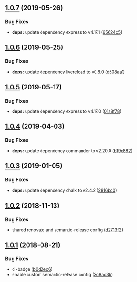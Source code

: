 ## [1.0.7](https://github.com/mike-works/sass-fundamentals.git/compare/v1.0.6...v1.0.7) (2019-05-26)


### Bug Fixes

* **deps:** update dependency express to v4.17.1 ([65624c5](https://github.com/mike-works/sass-fundamentals.git/commit/65624c5))

## [1.0.6](https://github.com/mike-works/sass-fundamentals.git/compare/v1.0.5...v1.0.6) (2019-05-25)


### Bug Fixes

* **deps:** update dependency livereload to v0.8.0 ([d508aa1](https://github.com/mike-works/sass-fundamentals.git/commit/d508aa1))

## [1.0.5](https://github.com/mike-works/sass-fundamentals.git/compare/v1.0.4...v1.0.5) (2019-05-17)


### Bug Fixes

* **deps:** update dependency express to v4.17.0 ([01a8f78](https://github.com/mike-works/sass-fundamentals.git/commit/01a8f78))

## [1.0.4](https://github.com/mike-works/sass-fundamentals.git/compare/v1.0.3...v1.0.4) (2019-04-03)


### Bug Fixes

* **deps:** update dependency commander to v2.20.0 ([b19c882](https://github.com/mike-works/sass-fundamentals.git/commit/b19c882))

## [1.0.3](https://github.com/mike-works/sass-fundamentals.git/compare/v1.0.2...v1.0.3) (2019-01-05)


### Bug Fixes

* **deps:** update dependency chalk to v2.4.2 ([2816bc0](https://github.com/mike-works/sass-fundamentals.git/commit/2816bc0))

## [1.0.2](https://github.com/mike-works/sass-fundamentals.git/compare/v1.0.1...v1.0.2) (2018-11-13)


### Bug Fixes

* shared renovate and semantic-release config ([d2713f2](https://github.com/mike-works/sass-fundamentals.git/commit/d2713f2))

## [1.0.1](https://github.com/mike-works/sass-fundamentals/compare/v1.0.0...v1.0.1) (2018-08-21)


### Bug Fixes

* ci-badge ([b0d2ec6](https://github.com/mike-works/sass-fundamentals/commit/b0d2ec6))
* enable custom semantic-release config ([3c8ac3b](https://github.com/mike-works/sass-fundamentals/commit/3c8ac3b))
